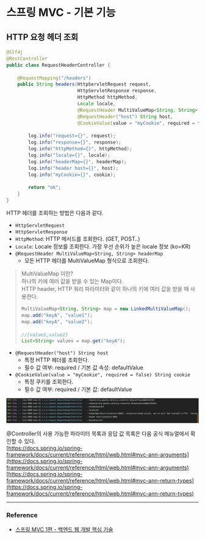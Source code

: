 # 스프링 MVC - 기본 기능

## HTTP 요청 헤더 조회

```java
@Slf4j
@RestController
public class RequestHeaderController {

    @RequestMapping("/headers")
    public String headers(HttpServletRequest request,
                          HttpServletResponse response,
                          HttpMethod httpMethod,
                          Locale locale,
                          @RequestHeader MultiValueMap<String, String> headerMap,
                          @RequestHeader("host") String host,
                          @CookieValue(value = "myCookie", required = false) String cookie) {

        log.info("request={}", request);
        log.info("response={}", response);
        log.info("httpMethod={}", httpMethod);
        log.info("locale={}", locale);
        log.info("headerMap={}", headerMap);
        log.info("header host={}", host);
        log.info("myCookie={}", cookie);

        return "ok";
    }
}
```

HTTP 헤더를 조회하는 방법은 다음과 같다.

- `HttpServletRequest`
- `HttpServletResponse`
- `HttpMethod`: HTTP 메서드를 조회한다. (GET, POST..)
- `Locale`: Locale 정보를 조회한다. 가장 우선 순위가 높은 locale 정보 (ko=KR)
- `@RequestHeader MultiValueMap<String, String> headerMap`
    - 모든 HTTP 헤더를 MultiValueMap 형식으로 조회한다.
 
> MultiValueMap 이란?  
> 하나의 키에 여러 값을 받을 수 있는 Map이다.  
> HTTP header, HTTP 쿼리 파라미터와 같이 하나의 키에 여러 값을 받을 때 사용한다.
> 
> ```java
> MultiValueMap<String, String> map = new LinkedMultiValueMap();
> map.add("keyA", "value1");
> map.add("keyA", "value2");
> 
> //[value1,value2]
> List<String> values = map.get("keyA");
> ```

- `@RequestHeader("host") String host`
    - 특정 HTTP 헤더를 조회한다.
    - 필수 값 여부: required / 기본 값 속성: defaultValue
- `@CookieValue(value = "myCookie", required = false) String cookie`
    - 특정 쿠키를 조회한다.
    - 필수 값 여부: required / 기본 값: defaultValue

![](img/springmvc_function_03.PNG)

@Controller의 사용 가능한 파라미터 목록과 응답 값 목록은 다음 공식 메뉴얼에서 확인할 수 있다.  
[https://docs.spring.io/spring-framework/docs/current/reference/html/web.html#mvc-ann-arguments](https://docs.spring.io/spring-framework/docs/current/reference/html/web.html#mvc-ann-arguments)
[https://docs.spring.io/spring-framework/docs/current/reference/html/web.html#mvc-ann-return-types](https://docs.spring.io/spring-framework/docs/current/reference/html/web.html#mvc-ann-return-types)

---

### Reference
- [스프링 MVC 1편 - 백엔드 웹 개발 핵심 기술](https://www.inflearn.com/course/%EC%8A%A4%ED%94%84%EB%A7%81-mvc-1/dashboard)
